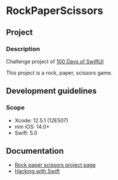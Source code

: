 # RockPaperScissors

## Project

### Description

Challenge project of [100 Days of SwiftUI](https://www.hackingwithswift.com/100/swiftui)

This project is a rock, paper, scissors game.

## Development guidelines

### Scope

* Xcode: 12.5.1 (12E507)
* min iOS: 14.0+ 
* Swift: 5.0

## Documentation

* [Rock paper scissors project page](https://www.hackingwithswift.com/guide/ios-swiftui/2/3/challenge)
* [Hacking with Swift](https://www.hackingwithswift.com)

